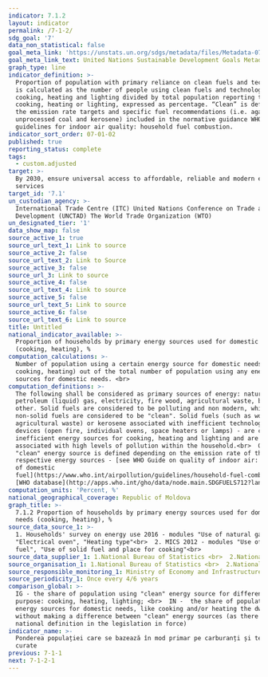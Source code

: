```yaml
---
indicator: 7.1.2
layout: indicator
permalink: /7-1-2/
sdg_goal: '7'
data_non_statistical: false
goal_meta_link: 'https://unstats.un.org/sdgs/metadata/files/Metadata-07-01-02.pdf '
goal_meta_link_text: United Nations Sustainable Development Goals Metadata (PDF 232 KB)
graph_type: line
indicator_definition: >-
  Proportion of population with primary reliance on clean fuels and technology
  is calculated as the number of people using clean fuels and technologies for
  cooking, heating and lighting divided by total population reporting that any
  cooking, heating or lighting, expressed as percentage. “Clean” is defined by
  the emission rate targets and specific fuel recommendations (i.e. against
  unprocessed coal and kerosene) included in the normative guidance WHO
  guidelines for indoor air quality: household fuel combustion.
indicator_sort_order: 07-01-02
published: true
reporting_status: complete
tags:
  - custom.adjusted
target: >-
  By 2030, ensure universal access to affordable, reliable and modern energy
  services
target_id: '7.1'
un_custodian_agency: >-
  International Trade Centre (ITC) United Nations Conference on Trade and
  Development (UNCTAD) The World Trade Organization (WTO)
un_designated_tier: '1'
data_show_map: false
source_active_1: true
source_url_text_1: Link to source
source_active_2: false
source_url_text_2: Link to Source
source_active_3: false
source_url_3: Link to source
source_active_4: false
source_url_text_4: Link to source
source_active_5: false
source_url_text_5: Link to source
source_active_6: false
source_url_text_6: Link to source
title: Untitled
national_indicator_available: >-
  Proportion of households by primary energy sources used for domestic needs
  (cooking, heating), %
computation_calculations: >-
  Number of population using a certain energy source for domestic needs (such as
  cooking, heating) out of the total number of population using any energy
  sources for domestic needs. <br>
computation_definitions: >-
  The following shall be considered as primary sources of energy: natural gas,
  petroleum (liquid) gas, electricity, fire wood, agricultural waste, biomass,
  other. Solid fuels are considered to be polluting and non modern, while the
  non-solid fuels are considered to be "clean". Solid fuels (such as wood, coal,
  agricultural waste) or kerosene associated with inefficient technologies /
  devices (open fire, individual ovens, space heaters or lamps) - are considered
  inefficient energy sources for cooking, heating and lighting and are
  associated with high levels of pollution within the household.<br>  Other: The
  "clean" energy source is defined depending on the emission rate of the
  respective energy sources - [see WHO Guide on quality of indoor air: burning
  of domestic
  fuel](https://www.who.int/airpollution/guidelines/household-fuel-combustion/en/).
  [WHO database](http://apps.who.int/gho/data/node.main.SDGFUELS712?lang=en)
computation_units: 'Percent, %'
national_geographical_coverage: Republic of Moldova
graph_title: >-
  7.1.2 Proportion of households by primary energy sources used for domestic
  needs (cooking, heating), % 
source_data_source_1: >-
  1. Households' survey on energy use 2016 - modules "Use of natural gas",
  "Electrical oven", "Heating type"<br>  2. MICS 2012 - modules "Use of solid
  fuel", "Use of solid fuel and place for cooking"<br> 
source_data_supplier_1: 1.National Bureau of Statistics <br>  2.National Agency for Public Health
source_organisation_1: 1.National Bureau of Statistics <br>  2.National Agency for Public Health
source_responsible_monitoring_1: Ministry of Economy and Infrastructure
source_periodicity_1: Once every 4/6 years
comparison_global: >-
  IG - the share of population using "clean" energy source for different
  purpose: cooking, heating, lighting; <br>  IN -  the share of population using
  energy sources for domestic needs, like cooking and/or heating the dwelling,
  without making a difference between "clean" energy sources (as there is no
  national definition in the legislation in force)
indicator_name: >-
  Ponderea populației care se bazează în mod primar pe carburanți și tehnologii
  curate
previous: 7-1-1
next: 7-1-2-1
---
```

